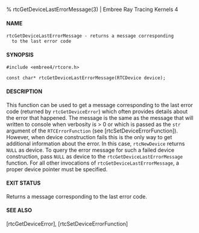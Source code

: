 % rtcGetDeviceLastErrorMessage(3) | Embree Ray Tracing Kernels 4

#### NAME

    rtcGetDeviceLastErrorMessage - returns a message corresponding
      to the last error code

#### SYNOPSIS

    #include <embree4/rtcore.h>

    const char* rtcGetDeviceLastErrorMessage(RTCDevice device);

#### DESCRIPTION

This function can be used to get a message corresponding to the last error code
(returned by `rtcGetDeviceError`) which often provides details about the error
that happened. The message is the same as the message that will written to
console when verbosity is > 0 or which is passed as the `str` argument of the
`RTCErrorFunction` (see [rtcSetDeviceErrorFunction]). However, when device
construction fails this is the only way to get additional information about
the error. In this case, `rtcNewDevice` returns `NULL` as device. To query the
error message for such a failed device construction, pass `NULL` as device to the
`rtcGetDeviceLastErrorMessage` function. For all other invocations of
`rtcGetDeviceLastErrorMessage`, a proper device pointer must be specified.

#### EXIT STATUS

Returns a message corresponding to the last error code.

#### SEE ALSO

[rtcGetDeviceError], [rtcSetDeviceErrorFunction]
